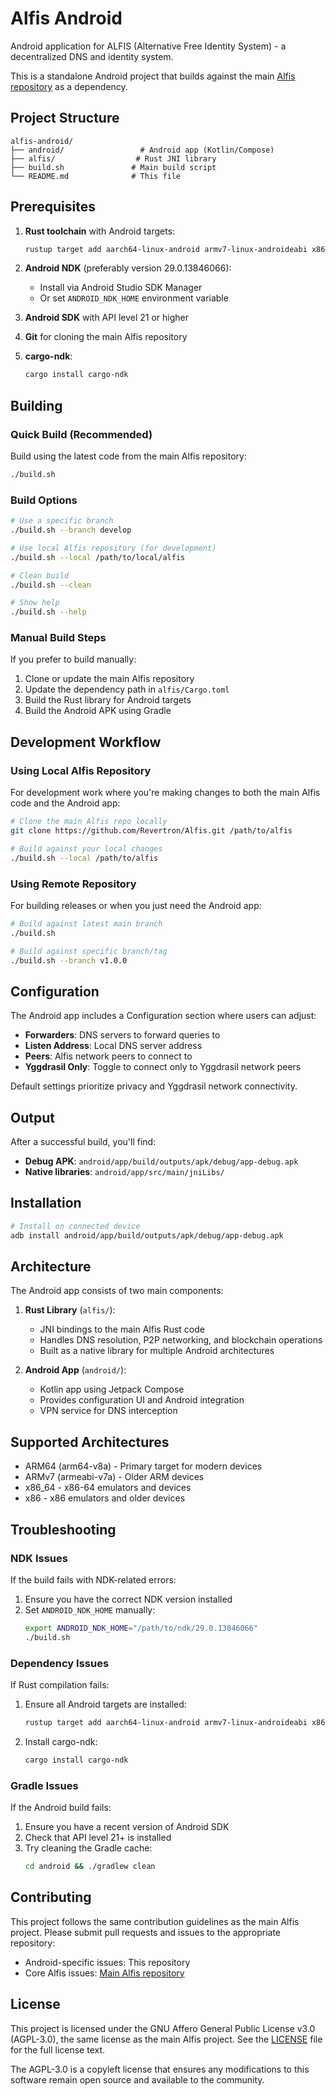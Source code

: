 # Alfis Android

Android application for ALFIS (Alternative Free Identity System) - a decentralized DNS and identity system.

This is a standalone Android project that builds against the main [Alfis repository](https://github.com/Revertron/Alfis) as a dependency.

## Project Structure

```
alfis-android/
├── android/                 # Android app (Kotlin/Compose)
├── alfis/                  # Rust JNI library
├── build.sh               # Main build script
└── README.md              # This file
```

## Prerequisites

1. **Rust toolchain** with Android targets:
   ```bash
   rustup target add aarch64-linux-android armv7-linux-androideabi x86_64-linux-android i686-linux-android
   ```

2. **Android NDK** (preferably version 29.0.13846066):
   - Install via Android Studio SDK Manager
   - Or set `ANDROID_NDK_HOME` environment variable

3. **Android SDK** with API level 21 or higher

4. **Git** for cloning the main Alfis repository

5. **cargo-ndk**:
   ```bash
   cargo install cargo-ndk
   ```

## Building

### Quick Build (Recommended)

Build using the latest code from the main Alfis repository:

```bash
./build.sh
```

### Build Options

```bash
# Use a specific branch
./build.sh --branch develop

# Use local Alfis repository (for development)
./build.sh --local /path/to/local/alfis

# Clean build
./build.sh --clean

# Show help
./build.sh --help
```

### Manual Build Steps

If you prefer to build manually:

1. Clone or update the main Alfis repository
2. Update the dependency path in `alfis/Cargo.toml`
3. Build the Rust library for Android targets
4. Build the Android APK using Gradle

## Development Workflow

### Using Local Alfis Repository

For development work where you're making changes to both the main Alfis code and the Android app:

```bash
# Clone the main Alfis repo locally
git clone https://github.com/Revertron/Alfis.git /path/to/alfis

# Build against your local changes
./build.sh --local /path/to/alfis
```

### Using Remote Repository

For building releases or when you just need the Android app:

```bash
# Build against latest main branch
./build.sh

# Build against specific branch/tag
./build.sh --branch v1.0.0
```

## Configuration

The Android app includes a Configuration section where users can adjust:

- **Forwarders**: DNS servers to forward queries to
- **Listen Address**: Local DNS server address
- **Peers**: Alfis network peers to connect to
- **Yggdrasil Only**: Toggle to connect only to Yggdrasil network peers

Default settings prioritize privacy and Yggdrasil network connectivity.

## Output

After a successful build, you'll find:

- **Debug APK**: `android/app/build/outputs/apk/debug/app-debug.apk`
- **Native libraries**: `android/app/src/main/jniLibs/`

## Installation

```bash
# Install on connected device
adb install android/app/build/outputs/apk/debug/app-debug.apk
```

## Architecture

The Android app consists of two main components:

1. **Rust Library** (`alfis/`):
   - JNI bindings to the main Alfis Rust code
   - Handles DNS resolution, P2P networking, and blockchain operations
   - Built as a native library for multiple Android architectures

2. **Android App** (`android/`):
   - Kotlin app using Jetpack Compose
   - Provides configuration UI and Android integration
   - VPN service for DNS interception

## Supported Architectures

- ARM64 (arm64-v8a) - Primary target for modern devices
- ARMv7 (armeabi-v7a) - Older ARM devices
- x86_64 - x86-64 emulators and devices
- x86 - x86 emulators and older devices

## Troubleshooting

### NDK Issues

If the build fails with NDK-related errors:

1. Ensure you have the correct NDK version installed
2. Set `ANDROID_NDK_HOME` manually:
   ```bash
   export ANDROID_NDK_HOME="/path/to/ndk/29.0.13846066"
   ./build.sh
   ```

### Dependency Issues

If Rust compilation fails:

1. Ensure all Android targets are installed:
   ```bash
   rustup target add aarch64-linux-android armv7-linux-androideabi x86_64-linux-android i686-linux-android
   ```

2. Install cargo-ndk:
   ```bash
   cargo install cargo-ndk
   ```

### Gradle Issues

If the Android build fails:

1. Ensure you have a recent version of Android SDK
2. Check that API level 21+ is installed
3. Try cleaning the Gradle cache:
   ```bash
   cd android && ./gradlew clean
   ```

## Contributing

This project follows the same contribution guidelines as the main Alfis project. Please submit pull requests and issues to the appropriate repository:

- Android-specific issues: This repository
- Core Alfis issues: [Main Alfis repository](https://github.com/Revertron/Alfis)

## License

This project is licensed under the GNU Affero General Public License v3.0 (AGPL-3.0), the same license as the main Alfis project. See the [LICENSE](LICENSE) file for the full license text.

The AGPL-3.0 is a copyleft license that ensures any modifications to this software remain open source and available to the community.